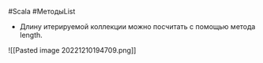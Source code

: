 #Scala #МетодыList 

* Длину итерируемой коллекции можно посчитать с помощью метода length.

![[Pasted image 20221210194709.png]]